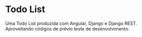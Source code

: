 # Todo List
Uma Todo List produzida com Angular, Django e Django REST.
Aproveitando códigos de prévio teste de desenvolvimento.